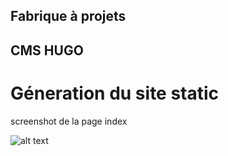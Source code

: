 ## Fabrique à projets 
## CMS HUGO

# Géneration du site static 

screenshot de la page index

![alt text](https://github.com/Nicolas-Turck/FAP-HUGO/blob/main/themes/fapTh%C3%A8me/static/img/index.png)

